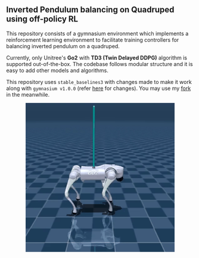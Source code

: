 ## Inverted Pendulum balancing on Quadruped using off-policy RL
This repository consists of a gymnasium environment which implements a reinforcement learning environment to facilitate training controllers for balancing inverted pendulum on a quadruped.

Currently, only Unitree's **Go2** with **TD3 (Twin Delayed DDPG)** algorithm is supported out-of-the-box. The codebase follows modular structure and it is easy to add other models and algorithms.

This repository uses ``stable_baselines3`` with changes made to make it work along with ``gymnasium v1.0.0`` (refer [here](https://github.com/DLR-RM/stable-baselines3/pull/1837) for changes). 
You may use my [fork](https://github.com/pulak-gautam/stable-baselines3) in the meanwhile.

<p style="text-align: center;">
    <img src="assets/sample.gif" alt="", width=400, height=400>
</p>
